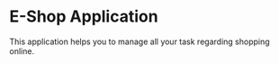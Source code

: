 # E-Shop Application

This application helps you to manage all your task regarding shopping online.
